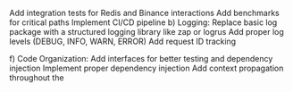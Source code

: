 Add integration tests for Redis and Binance interactions
Add benchmarks for critical paths
Implement CI/CD pipeline
b) Logging:
Replace basic log package with a structured logging library like zap or logrus
Add proper log levels (DEBUG, INFO, WARN, ERROR)
Add request ID tracking

f) Code Organization:
Add interfaces for better testing and dependency injection
Implement proper dependency injection
Add context propagation throughout the